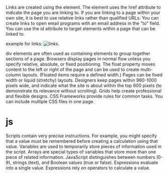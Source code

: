 
Links are created using the <a> element.
 The <a> element uses the href attribute to indicate
the page you are linking to.
 If you are linking to a page within your own site, it is
best to use relative links rather than qualified URLs.
 You can create links to open email programs with an
email address in the "to" field.
 You can use the id attribute to target elements within
a page that can be linked to.

example for links:
![links](https://d2h0cx97tjks2p.cloudfront.net/blogs/wp-content/uploads/sites/2/2020/06/Links-in-HTML.jpg).



div elements are often used as containing elements
to group together sections of a page.
 Browsers display pages in normal flow unless you
specify relative, absolute, or fixed positioning.
 The float property moves content to the left or right
of the page and can be used to create multi-column
layouts. (Floated items require a defined width.)
 Pages can be fixed width or liquid (stretchy) layouts.
 Designers keep pages within 960-1000 pixels wide,
and indicate what the site is about within the top 600
pixels (to demonstrate its relevance without scrolling).
 Grids help create professional and flexible designs.
 CSS Frameworks provide rules for common tasks.
 You can include multiple CSS files in one page.




# js


Scripts contain very precise instructions. For example,
you might specify that a value must be remembered
before creating a calculation using that value.
Variables are used to temporarily store pieces of
information used in the script.
Arrays are special types of variables that store more
than one piece of related information.
JavaScript distinguishes between numbers (0-9),
strings (text), and Boolean values (true or false).
Expressions evaluate into a single value.
Expressions rely on operators to calculate a value.